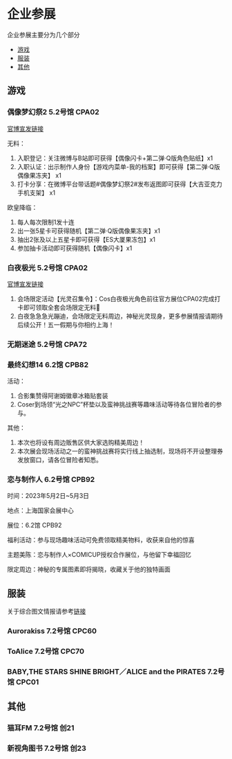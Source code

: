 # 企业参展

企业参展主要分为几个部分

* [游戏](#游戏)
* [服装](#服装)
* [其他](#其他)

## 游戏

### 偶像梦幻祭2 5.2号馆 CPA02

[官博宣发链接](https://weibo.com/7339351819/MBkHcBIKJ#repost)

无料：

1. 入职登记：关注微博与B站即可获得【偶像闪卡+第二弹·Q版角色贴纸】x1
2. 入职认证：出示制作人身份【游戏内菜单-我的档案】即可获得【第二弹·Q版偶像果冻夹】 x1
3. 打卡分享：在微博平台带话题#偶像梦幻祭2#发布返图即可获得【大吉亚克力手机支架】 x1

欧皇降临：

1. 每人每次限制1发十连
2. 出一张5星卡可获得随机【第二弹·Q版偶像果冻夹】x1
3. 抽出2张及以上五星卡即可获得【ES大厦果冻包】x1
4. 参加抽卡活动即可获得随机【偶像闪卡】x1

### 白夜极光 5.2号馆 CPA02

[官博宣发链接](https://weibo.com/7441520761/MBXYCeimI#repost)

1. 会场限定活动【光灵召集令】：Cos白夜极光角色前往官方展位CPA02完成打卡即可领取全套会场限定无料🎁
2. 白夜急急急光蹦迪，会场限定无料周边，神秘光灵现身，更多参展情报请期待后续公开！五一假期与你相约上海！

### 无期迷途 5.2号馆 CPA72

### 最终幻想14 6.2馆 CPB82

活动：

1. 合影集赞得阿谢姆徽章冰箱贴套装
2. Coser到场领“光之NPC”杯垫以及蛮神挑战赛等趣味活动等待各位冒险者的参与。

其他：

1. 本次也将设有周边贩售区供大家选购精美周边！
2. 本次展会现场活动之一的蛮神挑战赛将实行线上抽选制，现场将不开设整理券发放窗口，请各位冒险者知悉。

### 恋与制作人 6.2号馆 CPB92

时间：2023年5月2日~5月3日

地点：上海国家会展中心

展位：6.2馆 CPB92

福利活动：参与现场趣味活动可免费领取精美物料，收获来自他的惊喜

主题美陈：恋与制作人×COMICUP授权合作展位，与他留下幸福回忆

限定周边：神秘的专属图素即将揭晓，收藏关于他的独特画面

## 服装

关于综合图文情报请参考[链接](https://weibo.com/ttarticle/p/show?id=2309404891632792371788)

### Aurorakiss 7.2号馆 CPC60

### ToAlice 7.2号馆 CPC70

### BABY,THE STARS SHINE BRIGHT／ALICE and the PIRATES  7.2号馆 CPC01

## 其他

### 猫耳FM 7.2号馆 创21

### 新视角图书 7.2号馆 创23
